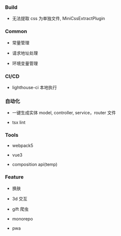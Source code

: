 ### Build

- 无法提取 css 为单独文件, MiniCssExtractPlugin

### Common

- 常量管理

- 请求地址处理

- 环境变量管理

### CI/CD

- lighthouse-ci 本地执行

### 自动化

- 一键生成实体 model, controller, service，router 文件

- tsx lint

### Tools

- webpack5

- vue3

- composition api(temp)

### Feature

- 换肤

- 3d 交互

- gift 爬虫

- monorepo

- pwa
